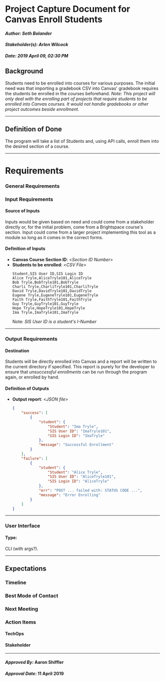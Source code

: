 # Project Capture Document for Canvas Enroll Students
#### *Author: Seth Bolander*
#### *Stakeholder(s): Arlen Wilcock*
#### *Date: 2019 April 09, 02:30 PM*

## Background

Students need to be enrolled into courses for various purposes. The initial need was that importing a gradebook CSV into Canvas' gradebook requires the students be enrolled in the courses beforehand.
*Note: This project will only deal with the enrolling part of projects that require students to be enrolled into Canvas courses. It would not handle gradebooks or other project outcomes beside enrollment.*

-----

## Definition of Done

The program will take a list of Students and, using API calls, enroll them into the desired section of a course.

-----

# Requirements

### General Requirements

### Input Requirements

#### Source of Inputs

Inputs would be given based on need and could come from a stakeholder directly or, for the initial problem, come from a Brightspace course's section. Input could come from a larger project implementing this tool as a module so long as it comes in the correct forms.

#### Definition of Inputs

- **Canvas Course Section ID**: <_Section ID Number_>
- **Students to be enrolled**: <_CSV File_>
  ```csv
  Student,SIS User ID,SIS Login ID
  Alice Tryle,AliceTryle101,AliceTryle
  Bob Tryle,BobTryle101,BobTryle
  Charli Tryle,CharliTryle101,CharliTryle
  David Tryle,DavidTryle101,DavidTryle
  Eugene Tryle,EugeneTryle101,EugeneTryle
  Faith Tryle,FaithTryle101,FaithTryle
  Guy Tryle,GuyTryle101,GuyTryle
  Hope Tryle,HopeTryle101,HopeTryle
  Ima Tryle,ImaTryle101,ImaTryle

  ```
  Note: *SIS User ID is a student's I-Number*

---

### Output Requirements
#### Destination

Students will be directly enrolled into Canvas and a report will be written to the current directory if specified. This report is purely for the developer to ensure that *unsuccessful enrollments* can be run through the program again, or enrolled by hand.

#### Definition of Outputs

- **Output report**: <_JSON file_>
  ```json
  {
      "success": [
          {
              "student": {
                  "Student": "Ima Tryle",
                  "SIS User ID": "ImaTryle101",
                  "SIS Login ID": "ImaTryle"
              },
              "message": "Successful Enrollment"
          }
      ],
      "failure": [
          {
              "student": {
                  "Student": "Alice Tryle",
                  "SIS User ID": "AliceTryle101",
                  "SIS Login ID": "AliceTryle"
              },
              "err": "POST ... failed with: STATUS CODE ...",
              "message": "Error Enrolling"
          }
      ]
  }
  ```

---

### User Interface

#### Type:

CLI (with args?).

-----

## Expectations

### Timeline

### Best Mode of Contact

### Next Meeting


### Action Items
<!-- Recap Meeting -->
#### TechOps
#### Stakeholder

-----

#### *Approved By:* Aaron Shiffler
#### *Approval Date:* 11 April 2019
